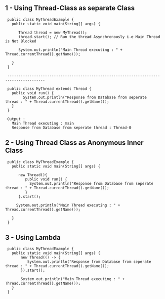 
##  1 - Using Thread-Class as separate Class  

     public class MyThreadExample {
       public static void main(String[] args) {
       
          Thread thread = new MyThread();
          thread.start(); // Run the thread Asynchronously i.e Main Thread is Not Blocked
	  
          System.out.println("Main Thread executing : " + Thread.currentThread().getName());
	  
       }
     }
     
     ---------------------------------------------------------------------------------------
     
     public class MyThread extends Thread {
       public void run() {
            System.out.println("Response from Database from seperate thread : " + Thread.currentThread().getName());
       }
     }
     
     Output : 
       Main Thread executing : main
       Response from Database from seperate thread : Thread-0


##  2 - Using Thread Class as Anonymous Inner Class 

     public class MyThreadExample {
       public static void main(String[] args) {
       
          new Thread(){
             public void run() {
               System.out.println("Response from Database from seperate thread : " + Thread.currentThread().getName());
             }
          }.start();

         System.out.println("Main Thread executing : " + Thread.currentThread().getName());
	 
       }
     }  


##  3 - Using Lambda  
    
     public class MyThreadExample {
       public static void main(String[] args) {
           new Thread(() -> {
              System.out.println("Response from Database from seperate thread : " + Thread.currentThread().getName());
           }).start();

           System.out.println("Main Thread executing : " + Thread.currentThread().getName());
       }
     }
